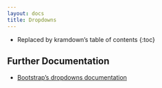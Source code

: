 ```yaml
---
layout: docs
title: Dropdowns
---
```


* Replaced by kramdown’s table of contents
{:toc}

## Further Documentation

* [Bootstrap’s dropdowns documentation](http://getbootstrap.com/components/#dropdowns)
